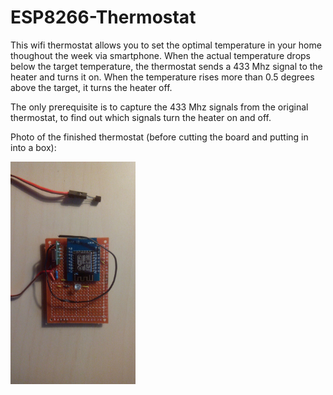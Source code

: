 # ESP8266-Thermostat

This wifi thermostat allows you to set the optimal temperature in your home thoughout the week via smartphone. When the actual temperature drops below the target temperature, the thermostat sends a 433 Mhz signal to the heater and turns it on. When the temperature rises more than 0.5 degrees above the target, it turns the heater off.

The only prerequisite is to capture the 433 Mhz signals from the original thermostat, to find out which signals turn the heater on and off.

Photo of the finished thermostat (before cutting the board and putting in into a box):

<img src="https://raw.githubusercontent.com/Petrovjan/ESP8266-Thermostat/master/IMG_20170130_222346.jpg" width="200">
